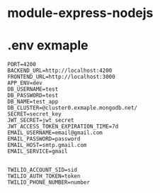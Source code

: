 # module-express-nodejs

# .env exmaple

    PORT=4200
    BACKEND_URL=http://localhost:4200
    FRONTEND_URL=http://localhost:3000
    APP_ENV=dev
    DB_USERNAME=test
    DB_PASSWORD=test
    DB_NAME=test_app
    DB_CLUSTER=@cluster0.exmaple.mongodb.net/
    SECRET=secret_key
    JWT_SECRET=jwt_secret
    JWT_ACCESS_TOKEN_EXPIRATION_TIME=7d
    EMAIL_USERNAME=email@gmail.com
    EMAIL_PASSWORD=password
    EMAIL_HOST=smtp.gmail.com
    EMAIL_SERVICE=gmail


    TWILIO_ACCOUNT_SID=sid
    TWILIO_AUTH_TOKEN=token
    TWILIO_PHONE_NUMBER=number
